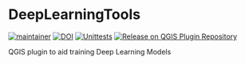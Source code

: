 # DeepLearningTools

[![maintainer](https://img.shields.io/badge/maintainer-phborba-blue.svg)](https://github.com/phborba)
[![DOI](https://zenodo.org/badge/246663057.svg)](https://zenodo.org/badge/latestdoi/246663057)
[![Unittests](https://github.com/phborba/DeepLearningTools/actions/workflows/test_plugin_on_qgis.yml/badge.svg)](https://github.com/phborba/DeepLearningTools/actions/workflows/test_plugin_on_qgis.yml)
[![Release on QGIS Plugin Repository](https://github.com/phborba/DeepLearningTools/actions/workflows/release.yml/badge.svg)](https://github.com/phborba/DeepLearningTools/actions/workflows/release.yml)

QGIS plugin to aid training Deep Learning Models
